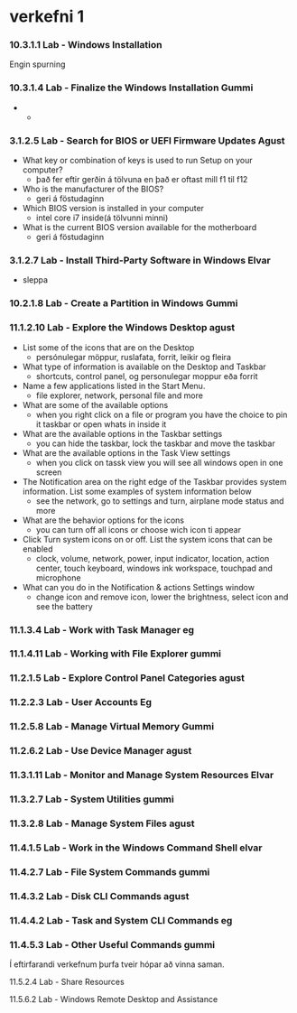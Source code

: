 # verkefni 1

### 10.3.1.1 Lab - Windows Installation

Engin spurning
### 10.3.1.4 Lab - Finalize the Windows Installation Gummi
* 
  * 

### 3.1.2.5 Lab - Search for BIOS or UEFI Firmware Updates Agust
* What key or combination of keys is used to run Setup on your computer?
  * það fer eftir gerðin á tölvuna en það er oftast mill f1 til f12
* Who is the manufacturer of the BIOS?
  *  geri á föstudaginn
* Which BIOS version is installed in your computer
  * intel core i7 inside(á tölvunni minni)
* What is the current BIOS version available for the motherboard
  * geri á föstudaginn

### 3.1.2.7 Lab - Install Third-Party Software in Windows Elvar
* sleppa 

### 10.2.1.8 Lab - Create a Partition in Windows Gummi

### 11.1.2.10 Lab - Explore the Windows Desktop agust
* List some of the icons that are on the Desktop
  * persónulegar möppur, ruslafata, forrit, leikir og  fleira
* What type of information is available on the Desktop and Taskbar
  * shortcuts, control panel, og personulegar moppur eða forrit
* Name a few applications listed in the Start Menu.
  * file explorer, network, personal file and more
* What are some of the available options
  * when you right click on a file or program you have the choice to pin it taskbar or open whats in inside it
* What are the available options in the Taskbar settings
  *  you can hide the taskbar, lock the taskbar and move the taskbar
* What are the available options in the Task View settings
  * when you click on tassk view you will see all windows open in one screen
* The Notification area on the right edge of the Taskbar provides system information.
List some examples of system information below
  * see the network, go to settings and turn, airplane mode status and more
* What are the behavior options for the icons
  * you can turn off all icons or choose wich icon ti appear
* Click Turn system icons on or off. List the system icons that can be enabled
  * clock, volume, network, power, input indicator, location, action center, touch keyboard, windows ink workspace, touchpad and microphone
* What can you do in the Notification & actions Settings window
  * change icon and remove icon, lower the brightness, select icon and see the battery

### 11.1.3.4 Lab - Work with Task Manager eg

### 11.1.4.11 Lab - Working with File Explorer gummi

### 11.2.1.5 Lab - Explore Control Panel Categories agust

### 11.2.2.3 Lab - User Accounts Eg

### 11.2.5.8 Lab - Manage Virtual Memory Gummi

### 11.2.6.2 Lab - Use Device Manager agust

### 11.3.1.11 Lab - Monitor and Manage System Resources Elvar

### 11.3.2.7 Lab - System Utilities gummi

### 11.3.2.8 Lab - Manage System Files agust

### 11.4.1.5 Lab - Work in the Windows Command Shell elvar

### 11.4.2.7 Lab - File System Commands gummi

### 11.4.3.2 Lab - Disk CLI Commands agust

### 11.4.4.2 Lab - Task and System CLI Commands eg

### 11.4.5.3 Lab - Other Useful Commands gummi

Í eftirfarandi verkefnum þurfa tveir hópar að vinna saman.

11.5.2.4 Lab - Share Resources

11.5.6.2 Lab - Windows Remote Desktop and Assistance
